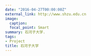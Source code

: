 ```yaml
---
date: "2016-04-27T00:00:00Z"
external_link: http://www.shzu.edu.cn
image:
  caption: 
  focal_point: Smart
summary: 石河子大学.
tags:
- Project
title: 石河子大学
---
```

